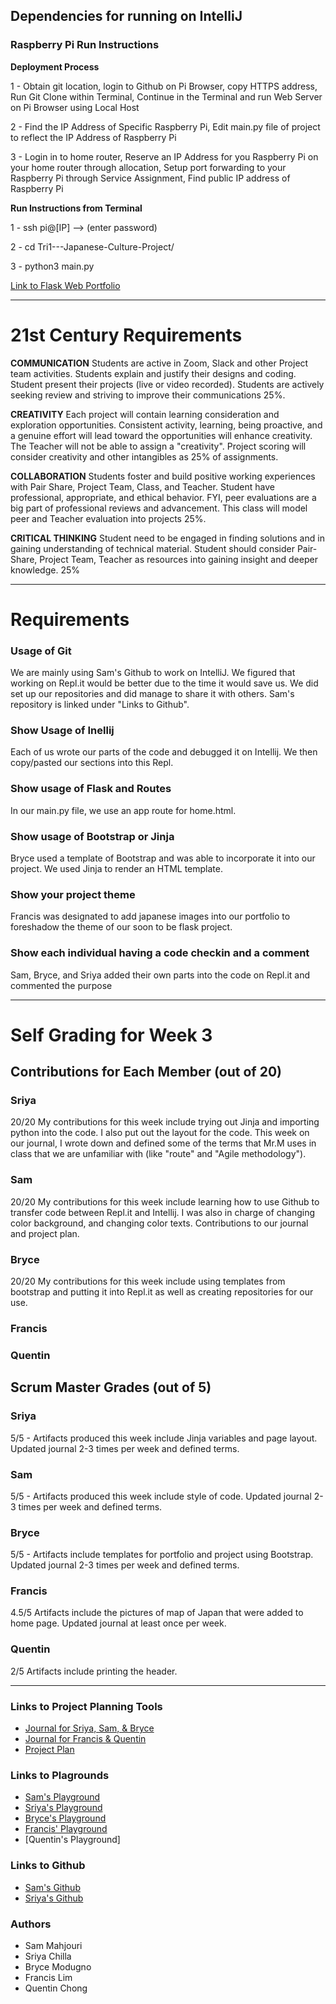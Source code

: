 ## Dependencies for running on IntelliJ
### Raspberry Pi Run Instructions
   **Deployment Process**
   
   1 - Obtain git location, login to Github on Pi Browser, copy HTTPS address, Run Git Clone within Terminal, Continue in the Terminal and run Web Server on Pi Browser using Local Host
   
   2 - Find the IP Address of Specific Raspberry Pi, Edit main.py file of project to reflect the IP Address of Raspberry Pi
   
   3 - Login in to home router, Reserve an IP Address for you Raspberry Pi on your home router through allocation, Setup port forwarding to your Raspberry Pi through Service Assignment, Find public IP address of Raspberry Pi
   
   **Run Instructions from Terminal**
   
   1 - ssh pi@[IP] --> (enter password)
   
   2 - cd Tri1---Japanese-Culture-Project/
   
   3 - python3 main.py
   
   [Link to Flask Web Portfolio](http://76.219.255.97:8080/)





















____________________
# 21st Century Requirements
  **COMMUNICATION**
  Students are active in Zoom, Slack and other Project team activities.  Students explain and justify their designs and coding.  Student present their projects (live or video recorded).  Students are actively seeking review and striving to improve their communications 25%.

  **CREATIVITY**
  Each project will contain learning consideration and exploration opportunities.  Consistent activity, learning, being proactive, and a genuine effort will lead toward the opportunities will enhance creativity.  The Teacher will not be able to assign a "creativity". Project scoring will consider  creativity and other intangibles as 25% of assignments.

  **COLLABORATION**
  Students foster and build positive working experiences with Pair Share, Project Team, Class, and Teacher.  Student have professional, appropriate, and ethical behavior.  FYI, peer evaluations are a big part of professional reviews and advancement. This class will model peer and Teacher evaluation into projects 25%.

  **CRITICAL THINKING**
  Student need to be engaged in finding solutions and in gaining understanding of  technical material. Student should consider Pair-Share, Project Team, Teacher as resources into gaining insight and deeper knowledge.  25%

_______
  # Requirements
  
  ### Usage of Git
  We are mainly using Sam's Github to work on IntelliJ. We figured that working on Repl.it would be better due to the time it would save us. We did set up our repositories and did manage to share it with others. Sam's repository is linked under "Links to Github".

  ### Show Usage of Inellij
  Each of us wrote our parts of the code and debugged it on Intellij. We then copy/pasted our sections into this Repl.

  ### Show usage of Flask and Routes
  In our main.py file, we use an app route for home.html.

  ### Show usage of Bootstrap or Jinja
  Bryce used a template of Bootstrap and was able to incorporate it into our project. We used Jinja to render an HTML template.

  ### Show your project theme
  Francis was designated to add japanese images into our portfolio to foreshadow the theme of our soon to be flask project.

  ### Show each individual having a code checkin and a comment
  Sam, Bryce, and Sriya added their own parts into the code on Repl.it and commented the purpose

______
# Self Grading for Week 3
## Contributions for Each Member (out of 20)
### Sriya
20/20 My contributions for this week include trying out Jinja and importing python into the code. I also put out the layout for the code. This week on our journal, I wrote down and defined some of the terms that Mr.M uses in class that we are unfamiliar with (like "route" and "Agile methodology"). 
### Sam
20/20 My contributions for this week include learning how to use Github to transfer code between Repl.it and Intellij. I was also in charge of changing color background, and changing color texts. Contributions to our journal and project plan. 
### Bryce
20/20 My contributions for this week include using templates from bootstrap and putting it into Repl.it as well as creating repositories for our use.
### Francis

### Quentin

## Scrum Master Grades (out of 5)

### Sriya
5/5 - Artifacts produced this week include Jinja variables and page layout. Updated journal 2-3 times per week and defined terms.
### Sam
5/5 - Artifacts produced this week include style of code. Updated journal 2-3 times per week and defined terms.
### Bryce
5/5 - Artifacts include templates for portfolio and project using Bootstrap. Updated journal 2-3 times per week and defined terms.
### Francis
4.5/5 Artifacts include the pictures of map of Japan that were added to home page. Updated journal at least once per week.
### Quentin
2/5 Artifacts include printing the header.

_____________

### Links to Project Planning Tools
  - [Journal for Sriya, Sam, & Bryce](https://docs.google.com/spreadsheets/d/1WANVHdtcVJfFRhKZ58jq7467pkGL954uAPTLfhgJMxw/edit?usp=sharing)
  - [Journal for Francis & Quentin](https://docs.google.com/presentation/d/1TXiBA_Zl9FiakTrDayVFmDcgqNLTm7JFDINivWCk9UM/edit?usp=sharing)
  - [Project Plan](https://docs.google.com/presentation/d/1ZIdum1H-4KPgYB2Cza5w8xEKyG2Ekk7DP5NP_Cdqfd4/edit?usp=sharing)

### Links to Plagrounds
  - [Sam's Playground](https://repl.it/join/qnbmiawa-ibraskyy)
  - [Sriya's Playground](https://repl.it/join/nrgzekoh-sriyachilla)
  - [Bryce's Playground](https://repl.it/@BryceModugno/Personal-Repl#main.py)
  - [Francis' Playground](https://repl.it/@limfrancis/AP-CSP-Project-1#main.py)
  - [Quentin's Playground]

### Links to Github
  - [Sam's Github](https://github.com/iBraskyy)
  - [Sriya's Github](https://github.com/sriyachilla)

### Authors
  - Sam Mahjouri
  - Sriya Chilla
  - Bryce Modugno
  - Francis Lim
  - Quentin Chong